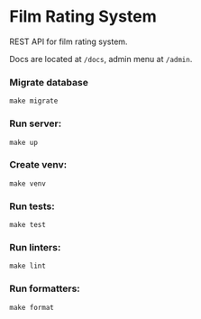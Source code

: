 # Film Rating System
REST API for film rating system. 

Docs are located at `/docs`, 
admin menu at `/admin`.

### Migrate database
    make migrate

### Run server:
    make up

### Create venv:
    make venv

### Run tests:
    make test
    
### Run linters:
    make lint
    
### Run formatters:
    make format
    
    